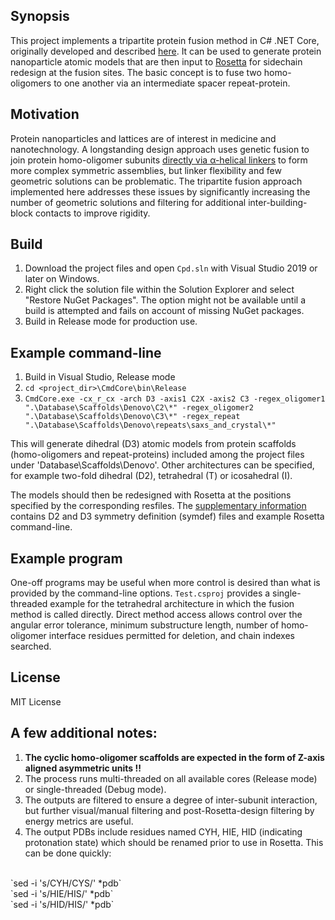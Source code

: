 ## Synopsis

This project implements a tripartite protein fusion method in C# .NET Core, originally developed and described [here](https://doi.org/10.1101/2020.07.18.210294). It can be used to generate protein nanoparticle atomic models that are then input to [Rosetta](https://www.rosettacommons.org/software/) for sidechain redesign at the fusion sites. The basic concept is to fuse two homo-oligomers to one another via an intermediate spacer repeat-protein.

## Motivation

Protein nanoparticles and lattices are of interest in medicine and nanotechnology. A longstanding  design approach uses genetic fusion to join protein homo-oligomer subunits [directly via α-helical linkers](https://doi.org/10.1073/pnas.041614998) to form more complex symmetric assemblies, but linker flexibility and few geometric solutions can be problematic. The tripartite fusion approach implemented here addresses these issues by significantly increasing the number of geometric solutions and filtering for additional inter-building-block contacts to improve rigidity.

## Build

1. Download the project files and open `Cpd.sln` with Visual Studio 2019 or later on Windows. 
2. Right click the solution file within the Solution Explorer and select "Restore NuGet Packages". The option might not be available until a build is attempted and fails on account of missing NuGet packages.
3. Build in Release mode for production use.

## Example command-line

1. Build in Visual Studio, Release mode
2. `cd <project_dir>\CmdCore\bin\Release`
3. `CmdCore.exe -cx_r_cx -arch D3 -axis1 C2X -axis2 C3 -regex_oligomer1 ".\Database\Scaffolds\Denovo\C2\*" -regex_oligomer2 ".\Database\Scaffolds\Denovo\C3\*" -regex_repeat ".\Database\Scaffolds\Denovo\repeats\saxs_and_crystal\*"`

This will generate dihedral (D3) atomic models from protein scaffolds (homo-oligomers and repeat-proteins) included among the project files under 'Database\Scaffolds\Denovo\'. Other architectures can be specified, for example two-fold dihedral (D2), tetrahedral (T) or icosahedral (I).

The models should then be redesigned with Rosetta at the positions specified by the corresponding resfiles. The [supplementary information](https://doi.org/10.1101/2020.07.18.210294) contains D2 and D3 symmetry definition (symdef) files and example Rosetta command-line. 

## Example program

One-off programs may be useful when more control is desired than what is provided by the command-line options. `Test.csproj` provides a single-threaded example for the tetrahedral architecture in which the fusion method is called directly. Direct method access allows control over the angular error tolerance, minimum substructure length, number of homo-oligomer interface residues permitted for deletion, and chain indexes searched.

## License

MIT License

## A few additional notes:

1. <b>The cyclic homo-oligomer scaffolds are expected in the form of Z-axis aligned asymmetric units !!</b>
2. The process runs multi-threaded on all available cores (Release mode) or single-threaded (Debug mode).
3. The outputs are filtered to ensure a degree of inter-subunit interaction, but further visual/manual filtering and post-Rosetta-design filtering by energy metrics are useful.
4. The output PDBs include residues named CYH, HIE, HID (indicating protonation state) which should be renamed prior to use in Rosetta. This can be done quickly:
<br/>
    `sed -i 's/CYH/CYS/' *pdb` <br/>
    `sed -i 's/HIE/HIS/' *pdb` <br/>
    `sed -i 's/HID/HIS/' *pdb` <br/>
 